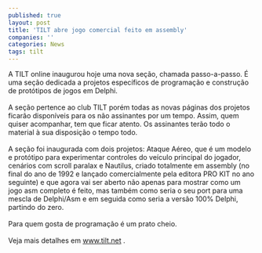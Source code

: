 ```yaml
---
published: true
layout: post
title: 'TILT abre jogo comercial feito em assembly'
companies: ''
categories: News
tags: tilt
---
```

A TILT online
 inaugurou hoje uma nova se&ccedil;&atilde;o, chamada passo-a-passo. &Eacute; uma se&ccedil;&atilde;o dedicada a projetos espec&iacute;ficos de programa&ccedil;&atilde;o e constru&ccedil;&atilde;o de prot&oacute;tipos de jogos em Delphi.<br /><br />A se&ccedil;&atilde;o pertence ao club TILT por&eacute;m todas as novas p&aacute;ginas dos projetos ficar&atilde;o dispon&iacute;veis para os n&atilde;o assinantes por um tempo. Assim, quem quiser acompanhar, tem que ficar atento. Os assinantes ter&atilde;o todo o<br />material &agrave; sua disposi&ccedil;&atilde;o o tempo todo.<br /><br />A se&ccedil;&atilde;o foi inaugurada com dois projetos: Ataque A&eacute;reo, que &eacute; um modelo e prot&oacute;tipo para experimentar controles do ve&iacute;culo principal do jogador, cen&aacute;rios com scroll paralax e Nautilus, criado totalmente em assembly (no final do ano de 1992 e lan&ccedil;ado comercialmente pela editora PRO KIT no ano seguinte) e que agora vai ser aberto n&atilde;o apenas para mostrar como um jogo asm completo &eacute; feito, mas tamb&eacute;m como seria o seu port para uma mescla de Delphi/Asm e em seguida como seria a vers&atilde;o 100% Delphi, partindo do zero.<br /><br />Para quem gosta de programa&ccedil;&atilde;o &eacute; um prato cheio.<br /><br />Veja mais detalhes em <a target="_blank" href="http://www.tilt.net">www.tilt.net</a>
 .

